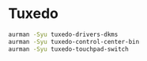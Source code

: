 # Tuxedo
```bash
aurman -Syu tuxedo-drivers-dkms
aurman -Syu tuxedo-control-center-bin
aurman -Syu tuxedo-touchpad-switch
```
